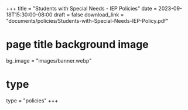 +++
title = "Students with Special Needs - IEP Policies"
date = 2023-09-18T15:30:00-08:00
draft = false
download_link  = "documents/policies/Students-with-Special-Needs-IEP-Policy.pdf"
# page title background image
bg_image = "images/banner.webp"
# type
type = "policies"
+++

